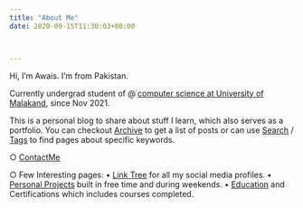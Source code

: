 ```yaml
---
title: "About Me"
date: 2020-09-15T11:30:03+00:00



---
```

Hi, I’m Awais. I’m from Pakistan. 

Currently undergrad student of @ [<u>computer science at University of Malakand</u>](http://uom.edu.pk), since Nov 2021.

This is a personal blog to share about stuff I learn, which also serves as a portfolio.
You can checkout [<u>Archive</u>](http://awaismustafa.com/archives) to get a list of posts or can use [<u>Search</u>](http://awaismustafa.com/search) / [<u>Tags</u>](http://awaismustafa.com/tags) to find pages about specific keywords.

○ [<u>ContactMe</u>](http://awaismustafa.com/contact)

○ Few Interesting pages:
   • [<u>Link Tree</u>](http://awaismustafa.com/links) for all my social media profiles.
   • [<u>Personal Projects</u>](http://awaismustafa.com/projects) built in free time and during weekends.
   • [<u>Education</u>](http://awaismustafa.com/projects) and Certifications which includes courses completed.
